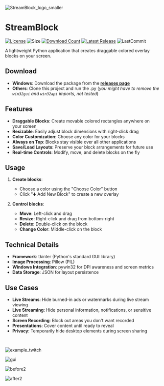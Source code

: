 ![StreamBlock_logo_smaller](https://github.com/user-attachments/assets/9ea5b879-a986-4ae7-8f61-460851b8bb62)

# StreamBlock
[![License](https://img.shields.io/github/license/mirbyte/StreamBlock?color=black)](https://raw.githubusercontent.com/mirbyte/StreamBlock/master/LICENSE)
![Size](https://img.shields.io/github/repo-size/mirbyte/StreamBlock?label=size&color=black)
[![Download Count](https://img.shields.io/github/downloads/mirbyte/StreamBlock/total?color=black)](https://github.com/mirbyte/StreamBlock/releases)
[![Latest Release](https://img.shields.io/github/release/mirbyte/StreamBlock.svg?color=black)](https://github.com/mirbyte/StreamBlock/releases/latest)
![LastCommit](https://img.shields.io/github/last-commit/mirbyte/StreamBlock?color=black&label=repo+updated)

A lightweight Python application that creates draggable colored overlay blocks on your screen.

## Download
- **Windows**: Download the package from the **[releases page](https://github.com/mirbyte/StreamBlock/releases/latest)**
- **Others**: Clone this project and run the .py (*you might have to remove the `win32gui` and `win32api` imports, not tested*)

## Features
- **Draggable Blocks**: Create movable colored rectangles anywhere on your screen
- **Resizable**: Easily adjust block dimensions with right-click drag
- **Color Customization**: Choose any color for your blocks
- **Always on Top**: Blocks stay visible over all other applications
- **Save/Load Layouts**: Preserve your block arrangements for future use
- **Real-time Controls**: Modify, move, and delete blocks on the fly

## Usage
1. **Create blocks**:
    - Choose a color using the "Choose Color" button
    - Click "➕ Add New Block" to create a new overlay

2. **Control blocks**:
    - **Move**: Left-click and drag
    - **Resize**: Right-click and drag from bottom-right
    - **Delete**: Double-click on the block
    - **Change Color**: Middle-click on the block

## Technical Details
- **Framework**: tkinter (Python's standard GUI library)
- **Image Processing**: Pillow (PIL)
- **Windows Integration**: pywin32 for DPI awareness and screen metrics
- **Data Storage**: JSON for layout persistence


## Use Cases
- **Live Streams**: Hide burned-in ads or watermarks during live stream viewing
- **Live Streaming**: Hide personal information, notifications, or sensitive content
- **Screen Recording**: Block out areas you don't want recorded
- **Presentations**: Cover content until ready to reveal
- **Privacy**: Temporarily hide desktop elements during screen sharing

<br>

![example_twitch](https://github.com/user-attachments/assets/73c708f9-6a21-488b-9972-8ae77bd7d7b9)


![gui](https://github.com/user-attachments/assets/23086599-1b7d-4b31-ae3a-8478ba198cf4)


![before2](https://github.com/user-attachments/assets/7fa04ad4-20ba-4066-ac16-6b5ef5820f4c)

![after2](https://github.com/user-attachments/assets/68c265d7-6bd6-4538-a8e9-4b51ce0aa386)

